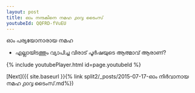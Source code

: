 ```yaml
---
layout: post
title: ഓം നന്ദകിനെ നമഹ ൧൦൮ ടൈംസ്
youtubeId: QQFRD-fVuEU
---
```

 
 
 ഓം പര്യയോനാരായ നമഹ 
 
 -  എല്ലായിടത്തും വ്യാപിച്ച വിരാട് പൂർഷയുടെ ആത്മാവ് ആരാണ്? 
 
  
 
  
 
 
 
 
 
 


{% include youtubePlayer.html id=page.youtubeId %}
 
[Next]({{ site.baseurl }}{% link  split2/_posts/2015-07-17-ഓം നിർവാനായ നമഹ ൧൦൮ ടൈംസ്.md%})
 
